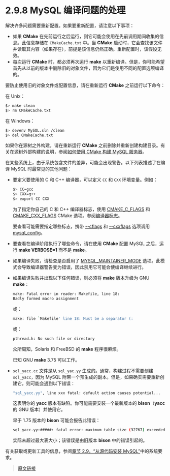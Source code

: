 # 2.9.8 MySQL 编译问题的处理

解决许多问题需要重新配置。如果要重新配置，请注意以下事项：

- 如果 **CMake** 在先前运行之后运行，则它可能会使用在先前调用期间收集的信息。此信息存储在 `CMakeCache.txt` 中。当 **CMake** 启动时，它会查找该文件并读取其内容（如果存在），前提是该信息仍然正确。重新配置时，该假设无效。
- 每次运行 **CMake** 时，都必须再次运行 **make** 以重新编译。但是，你可能希望首先从以前的版本中删除旧的对象文件，因为它们是使用不同的配置选项编译的。

要防止使用旧的对象文件或配置信息，请在重新运行 **CMake** 之前运行以下命令：

在 Unix：

```bash
$> make clean
$> rm CMakeCache.txt
```

在 Windows：

```bash
$> devenv MySQL.sln /clean
$> del CMakeCache.txt
```

如果你在源树之外构建，请在重新运行 **CMake** 之前删除并重新创建构建目录。有关在源树外部构建的说明，参阅[如何使用 CMake 构建 MySQL 服务器](https://dev.mysql.com/doc/internals/en/cmake.html)。

在某些系统上，由于系统包含文件的差异，可能会出现警告。以下列表描述了在编译 MySQL 时最常见的其他问题：

- 要定义要使用的 C 和 C++ 编译器，可以定义 `CC` 和 `CXX` 环境变量。例如：

    ```bash
    $> CC=gcc
    $> CXX=g++
    $> export CC CXX
    ```

    为了指定你自己的 C 和 C++ 编译器标志，使用 [CMAKE_C_FLAGS](/2/2.9/2.9.7/source-configuration-options.html#编译器标志) 和 [CMAKE_CXX_FLAGS](/2/2.9/2.9.7/source-configuration-options.html#编译器标志) CMake 选项。参阅[编译器标志](/2/2.9/2.9.7/source-configuration-options.html#编译器标志)。

    要查看可能需要指定哪些标志，携带 [--cflags](/4/4.7/4.7.1/mysql-config.html) 和 [--cxxflags](/4/4.7/4.7.1/mysql-config.html) 选项调用 [mysql_config](/4/4.7/4.7.1/mysql-config.html)。

- 要查看在编译阶段执行了哪些命令，请在使用 **CMake** 配置 MySQL 之后，运行 **make VERBOSE=1** 而不是 **make**。

- 如果编译失败，请检查是否启用了 [MYSQL_MAINTAINER_MODE](/2/2.9/2.9.7/source-configuration-options.html#特性选项) 选项。此模式会导致编译器警告变为错误，因此禁用它可能会使编译继续进行。

- 如果编译失败并出现以下任何错误，则必须将 **make** 版本升级为 GNU **make**：

    ```bash
    make: Fatal error in reader: Makefile, line 18:
    Badly formed macro assignment
    ```

    或：

    ```bash
    make: file `Makefile' line 18: Must be a separator (:
    ```

    或：

    ```bash
    pthread.h: No such file or directory
    ```

    众所周知，Solaris 和 FreeBSD 的 **make** 程序很麻烦。

    已知 GNU **make** 3.75 可以工作。

- `sql_yacc.cc` 文件是从 `sql_yac.yy` 生成的。通常，构建过程不需要创建 `sql_yacc`，因为 MySQL 附带一个预生成的副本。但是，如果确实需要重新创建它，则可能会遇到以下错误：

    ```bash
    "sql_yacc.yy", line xxx fatal: default action causes potential...
    ```

    这表明你的 **yacc** 版本有缺陷。你可能需要安装一个最新版本的 **bison**（**yacc** 的 GNU 版本）并使用它。

    早于 1.75 版本的 **bison** 可能会报告此错误：

    ```bash
    sql_yacc.yy:#####: fatal error: maximum table size (32767) exceeded
    ```

    实际未超过最大表大小；该错误是由旧版本 **bison** 中的错误引起的。

有关获取或更新工具的信息，参阅[章节 2.9，“从源代码安装 MySQL”](/2/2.9/source-installation.html)中的系统要求。

> [原文链接](https://dev.mysql.com/doc/refman/8.0/en/compilation-problems.html)
